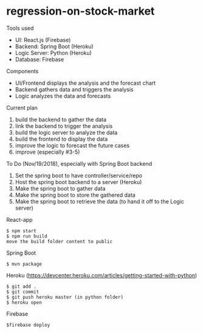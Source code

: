 # regression-on-stock-market

Tools used
* UI: React.js (Firebase)
* Backend: Spring Boot (Heroku)
* Logic Server: Python (Heroku)
* Database: Firebase

Components
- UI/Frontend displays the analysis and the forecast chart
- Backend gathers data and triggers the analysis
- Logic analyzes the data and forecasts


Current plan
1. build the backend to gather the data
2. link the backend to trigger the analysis
3. build the logic server to analyze the data
4. build the frontend to display the data
5. improve the logic to forecast the future cases
6. improve (especially #3-5)


To Do (Nov/19/2018), especially with Spring Boot backend
1. Set the spring boot to have controller/service/repo
2. Host the spring boot backend to a server (Heroku)
3. Make the spring boot to gather data
4. Make the spring boot to store the gathered data
5. Make the spring boot to retrieve the data (to hand it off to the Logic server)


React-app
```
$ npm start
$ npm run build
move the build folder content to public
```

Spring Boot
```
$ mvn package
```

Heroku (https://devcenter.heroku.com/articles/getting-started-with-python)
```
$ git add .
$ git commit
$ git push heroku master (in python folder)
$ heroku open
```

Firebase
```
$firebase deploy
```
